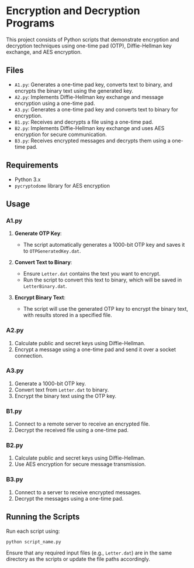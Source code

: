 # Encryption and Decryption Programs

This project consists of Python scripts that demonstrate encryption and decryption techniques using one-time pad (OTP), Diffie-Hellman key exchange, and AES encryption.

## Files

- `A1.py`: Generates a one-time pad key, converts text to binary, and encrypts the binary text using the generated key.
- `A2.py`: Implements Diffie-Hellman key exchange and message encryption using a one-time pad.
- `A3.py`: Generates a one-time pad key and converts text to binary for encryption.
- `B1.py`: Receives and decrypts a file using a one-time pad.
- `B2.py`: Implements Diffie-Hellman key exchange and uses AES encryption for secure communication.
- `B3.py`: Receives encrypted messages and decrypts them using a one-time pad.

## Requirements

- Python 3.x
- `pycryptodome` library for AES encryption

## Usage

### A1.py

1. **Generate OTP Key**:
   - The script automatically generates a 1000-bit OTP key and saves it to `OTPGeneratedKey.dat`.

2. **Convert Text to Binary**:
   - Ensure `Letter.dat` contains the text you want to encrypt.
   - Run the script to convert this text to binary, which will be saved in `LetterBinary.dat`.

3. **Encrypt Binary Text**:
   - The script will use the generated OTP key to encrypt the binary text, with results stored in a specified file.

### A2.py

1. Calculate public and secret keys using Diffie-Hellman.
2. Encrypt a message using a one-time pad and send it over a socket connection.

### A3.py

1. Generate a 1000-bit OTP key.
2. Convert text from `Letter.dat` to binary.
3. Encrypt the binary text using the OTP key.

### B1.py

1. Connect to a remote server to receive an encrypted file.
2. Decrypt the received file using a one-time pad.

### B2.py

1. Calculate public and secret keys using Diffie-Hellman.
2. Use AES encryption for secure message transmission.

### B3.py

1. Connect to a server to receive encrypted messages.
2. Decrypt the messages using a one-time pad.

## Running the Scripts

Run each script using:

```bash
python script_name.py
```

Ensure that any required input files (e.g., `Letter.dat`) are in the same directory as the scripts or update the file paths accordingly.
